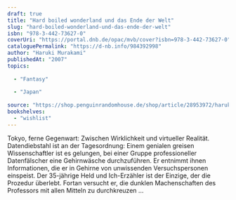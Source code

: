 ```yaml
---
draft: true
title: "Hard boiled wonderland und das Ende der Welt"
slug: "hard-boiled-wonderland-und-das-ende-der-welt"
isbn: "978-3-442-73627-0"
coverUri: "https://portal.dnb.de/opac/mvb/cover?isbn=978-3-442-73627-0"
cataloguePermalink: "https://d-nb.info/984392998"
author: "Haruki Murakami"
publishedAt: "2007"
topics:
  
  - "Fantasy"
    
  - "Japan"
    
source: "https://shop.penguinrandomhouse.de/shop/article/28953972/haruki_murakami_hard_boiled_wonderland_und_das_ende_der_welt.html"
bookshelves: 
  - "wishlist"
---
```

Tokyo, ferne Gegenwart: Zwischen Wirklichkeit und virtueller Realität. 
Datendiebstahl ist an der Tagesordnung: Einem genialen greisen Wissenschaftler 
ist es gelungen, bei einer Gruppe professioneller Datenfälscher eine 
Gehirnwäsche durchzuführen. Er entnimmt ihnen Informationen, die er in Gehirne 
von unwissenden Versuchspersonen einspeist. Der 35-jährige Held und 
Ich-Erzähler ist der Einzige, der die Prozedur überlebt. Fortan versucht er, 
die dunklen Machenschaften des Professors mit allen Mitteln zu durchkreuzen ...